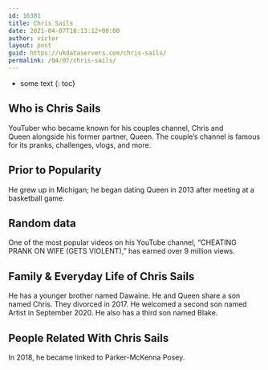 ```yaml
---
id: 16381
title: Chris Sails
date: 2021-04-07T18:13:12+00:00
author: victor
layout: post
guid: https://ukdataservers.com/chris-sails/
permalink: /04/07/chris-sails/
---
```


* some text
{: toc}


## Who is Chris Sails



YouTuber who became known for his couples channel, Chris and Queen alongside his former partner, Queen. The couple&#8217;s channel is famous for its pranks, challenges, vlogs, and more.

                
                
                
## Prior to Popularity



He grew up in Michigan; he began dating Queen in 2013 after meeting at a basketball game.

                
                
                
## Random data



One of the most popular videos on his YouTube channel, &#8220;CHEATING PRANK ON WIFE (GETS VIOLENT),&#8221; has earned over 9 million views. 

                
                
                
## Family & Everyday Life of Chris Sails



He has a younger brother named Dawaine. He and Queen share a son named Chris. They divorced in 2017. He welcomed a second son named Artist in September 2020. He also has a third son named Blake.

                
                
                
## People Related With Chris Sails



In 2018, he became linked to Parker-McKenna Posey. 

                
              
            
          
          
          